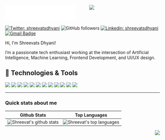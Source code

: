 <img src="header_en.svg"></img>
<img align='right' src="https://media.giphy.com/media/M9gbBd9nbDrOTu1Mqx/giphy.gif" width="230">

[![Twitter: shreevatsdhyani](https://img.shields.io/twitter/follow/shreevatsdhyani?style=social)](https://x.com/ShreevatsD)
![GitHub followers](https://img.shields.io/github/followers/shreevatsdhyani?label=Follow&style=social)
[![Linkedin: shreevatsdhyani](https://img.shields.io/badge/-Shreevats_Dhyani-blue?style=flat-square&logo=Linkedin&logoColor=white&link=https://www.linkedin.com/in/shreevats-dhyani/)](www.linkedin.com/in/shreevatsdhyani)
[![Gmail Badge](https://img.shields.io/badge/-GMail-c14438?style=social&logo=Gmail&logoColor=red&link=mailto:shreevats37@gmail.com)](mailto:shreevats37@gmail.com)

Hi, I'm Shreevats Dhyani!

I’m a passionate tech enthusiast working at the intersection of Artificial Intelligence, Machine Learning, Frontend Development, and UI/UX design.

## 🔧 Technologies & Tools
![](https://img.shields.io/badge/OS-Linux-informational?style=flat&logo=linux&logoColor=white&color=6aa6f8)
![](https://img.shields.io/badge/Editor-VS_Code-informational?style=flat&logo=visual-studio-code&logoColor=white&color=6aa6f8)
![](https://img.shields.io/badge/Code-Python-informational?style=flat&logo=python&logoColor=white&color=6aa6f8)
![](https://img.shields.io/badge/Code-JavaScript-informational?style=flat&logo=javascript&logoColor=white&color=6aa6f8)
![](https://img.shields.io/badge/Code-Golang-informational?style=flat&logo=go&logoColor=white&color=6aa6f8)
![](https://img.shields.io/badge/Code-Make-informational?style=flat&logo=cmake&logoColor=white&color=6aa6f8)
![](https://img.shields.io/badge/Code-Vue-informational?style=flat&logo=vue.js&logoColor=white&color=6aa6f8)
![](https://img.shields.io/badge/Shell-Bash-informational?style=flat&logo=gnu-bash&logoColor=white&color=6aa6f8)
![](https://img.shields.io/badge/Tools-PostgreSQL-informational?style=flat&logo=postgresql&logoColor=white&color=6aa6f8)
![](https://img.shields.io/badge/Tools-Docker-informational?style=flat&logo=docker&logoColor=white&color=6aa6f8)
![](https://img.shields.io/badge/Tools-Kubernetes-informational?style=flat&logo=kubernetes&logoColor=white&color=6aa6f8)
![](https://img.shields.io/badge/Tools-Red_Hat_OpenShift-informational?style=flat&logo=red-hat-open-shift&logoColor=white&color=6aa6f8)

<!-- BLOG-POST-LIST:START 
## Blog & Writing
Apart from coding, I also maintain a blog - you can find my articles on [Hashnode](https://shreevatsdhyani.hashnode.dev/).
Some of my articles:
- [Goodbye etcd, Hello PostgreSQL: Running Kubernetes with an SQL Database]()
- [Remote Interactive Debugging of Python Applications Running in Kubernetes]()
- [The Right Way to Run Shell Commands From Python]()
- [Real Multithreading is Coming to Python - Learn How You Can Use It Now]()
BLOG-POST-LIST:END -->

---
### Quick stats about me
| Github Stats | Top Languages |
| --- | --- |
| ![Shreevat's github stats](https://github-readme-stats.vercel.app/api?username=shreevatsdhyani&theme=nightowl&hide_border=false&include_all_commits=false&count_private=true) | ![Shreevat's top languages](https://github-readme-stats.vercel.app/api/top-langs/?username=shreevatsdhyani&theme=nightowl&hide_border=false&include_all_commits=false&count_private=false&layout=compact) |

<p align="right">
<img src="https://komarev.com/ghpvc/?username=shreevatsdhyani&style=plastic&label=Views"><img>
</p>
